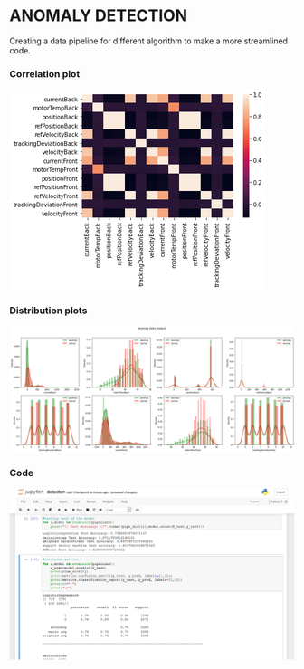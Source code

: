 # ANOMALY DETECTION
Creating a data pipeline for different algorithm to make a more streamlined code.

### Correlation plot
![corrplot-error](/images/corrplot.png)

### Distribution plots
![dist-error](/images/dist.png)

### Code
![code-error](/images/1.png)
